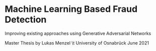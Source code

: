 # Machine Learning Based Fraud Detection
Improving existing approaches using Generative Adversarial Networks

Master Thesis by Lukas Menzel \t
University of Osnabrück
June 2021
